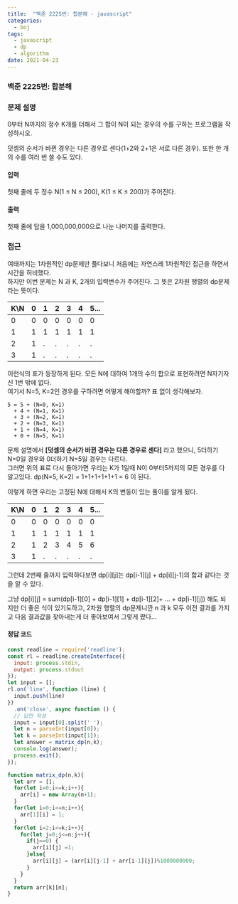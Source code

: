 ```yaml
---
title:  "백준 2225번: 합분해 - javascript"
categories: 
  - boj
tags:
  - javascript
  - dp
  - algorithm
date: 2021-04-23
---
```

### 백준 2225번: 합분해

### 문제 설명   
0부터 N까지의 정수 K개를 더해서 그 합이 N이 되는 경우의 수를 구하는 프로그램을 작성하시오.

덧셈의 순서가 바뀐 경우는 다른 경우로 센다(1+2와 2+1은 서로 다른 경우). 또한 한 개의 수를 여러 번 쓸 수도 있다.

#### 입력
첫째 줄에 두 정수 N(1 ≤ N ≤ 200), K(1 ≤ K ≤ 200)가 주어진다.

#### 출력
첫째 줄에 답을 1,000,000,000으로 나눈 나머지를 출력한다.
### 접근   
여태까지는 1차원적인 dp문제만 풀다보니 처음에는 자연스레 1차원적인 접근을 하면서 시간을 허비했다.   
하지만 이번 문제는 N 과 K, 2개의 입력변수가 주어진다. 그 뜻은 2차원 행렬의 dp문제라는 뜻이다.   
   
|K\N|0|1|2|3|4|5...|   
|-|-|-|-|-|-|-|   
|0|0|0|0|0|0|0|   
|1|1|1|1|1|1|1|   
|2|1|.|.|.|.|.|   
|3|1|.|.|.|.|.|   

이런식의 표가 등장하게 된다. 모든 N에 대하여 1개의 수의 합으로 표현하려면 N자기자신 1번 밖에 없다.   
여기서 N=5, K=2인 경우를 구하려면 어떻게 해야할까?
표 없이 생각해보자.   
```
5 = 5 + (N=0, K=1)
  + 4 + (N=1, K=1) 
  + 3 + (N=2, K=1)
  + 2 + (N=3, K=1)
  + 1 + (N=4, K=1)
  + 0 + (N=5, K=1)
```
문제 설명에서 **[덧셈의 순서가 바뀐 경우는 다른 경우로 센다]** 라고 했으니, 5더하기 N=0일 경우와 0더하기 N=5일 경우는 다르다.   
그러면 위의 표로 다시 돌아가면 우리는 K가 1일때 N이 0부터5까지의 모든 경우를 다 알고있다.
dp(N=5, K=2) = 1+1+1+1+1+1 = 6 이 된다.

이렇게 하면 우리는 고정된 N에 대해서 K의 변동이 있는 풀이를 알게 됬다.

|K\N|0|1|2|3|4|5...|   
|-|-|-|-|-|-|-|   
|0|0|0|0|0|0|0|   
|1|1|1|1|1|1|1|   
|2|1|2|3|4|5|6|   
|3|1|.|.|.|.|.|   
   
그런데 2번째 줄까지 입력하다보면 dp[i][j]는 dp[i-1][j] + dp[i][j-1]의 합과 같다는 것을 알 수 있다.

그냥 dp[i][j] = sum(dp[i-1][0] + dp[i-1][1] + dp[i-1][2]+ ... + dp[i-1][j]) 해도 되지만 더 좋은 식이 있기도하고, 2차원 행렬의 dp문제니깐 n 과 k 모두 이전 결과를 가지고 다음 결과값을 찾아내는게 더 좋아보여서 그렇게 짰다...




#### 정답 코드
```js
const readline = require('readline');
const rl = readline.createInterface({
  input: process.stdin,
  output: process.stdout
});
let input = [];
rl.on('line', function (line) {
  input.push(line)
})
  .on('close', async function () {
  // 답안 작성
  input = input[0].split(' ');
  let n = parseInt(input[0]);
  let k = parseInt(input[1]);
  let answer = matrix_dp(n,k);
  console.log(answer);
  process.exit();
});

function matrix_dp(n,k){
  let arr = [];
  for(let i=0;i<=k;i++){
    arr[i] = new Array(n+1);
  }  
  for(let i=0;i<=n;i++){
    arr[1][i] = 1;
  }
  for(let i=2;i<=k;i++){
    for(let j=0;j<=n;j++){
      if(j==0) {
        arr[i][j] =1;        
      }else{        
        arr[i][j] = (arr[i][j-1] + arr[i-1][j])%1000000000;
      }      
    }
  }
  return arr[k][n];
}
```